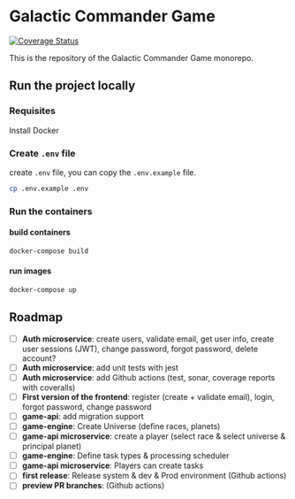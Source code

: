 # Galactic Commander Game

[![Coverage Status](https://coveralls.io/repos/github/DaniSomoza/galactic-commander/badge.svg)](https://coveralls.io/github/DaniSomoza/galactic-commander)

This is the repository of the Galactic Commander Game monorepo.

## Run the project locally

### Requisites

Install Docker

### Create `.env` file

create `.env` file, you can copy the `.env.example` file.

```bash
cp .env.example .env
```

### Run the containers

#### build containers

```bash
docker-compose build
```

#### run images

```bash
docker-compose up
```

## Roadmap

- [ ] **Auth microservice**: create users, validate email, get user info, create user sessions (JWT), change password, forgot password, delete account?
- [ ] **Auth microservice**: add unit tests with jest
- [ ] **Auth microservice**: add Github actions (test, sonar, coverage reports with coveralls)
- [ ] **First version of the frontend**: register (create + validate email), login, forgot password, change password
- [ ] **game-api**: add migration support
- [ ] **game-engine**: Create Universe (define races, planets)
- [ ] **game-api microservice**: create a player (select race & select universe & principal planet)
- [ ] **game-engine**: Define task types & processing scheduler
- [ ] **game-api microservice**: Players can create tasks
- [ ] **first release**: Release system & dev & Prod environment (Github actions)
- [ ] **preview PR branches**: (Github actions)

